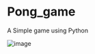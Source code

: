 # Pong_game
A Simple game using Python


![image](https://github.com/Ashutosh9110/Pong_game/assets/113494449/da585f45-39c6-403e-a372-e95478f9ceeb)

